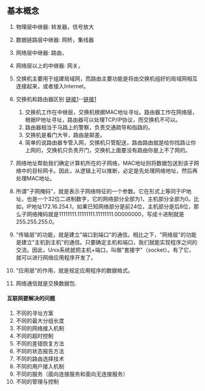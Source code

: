 ## 基本概念
1. 物理层中继器: 转发器，信号放大
2. 数据链路层中继器: 网桥，集线器
3. 网络层中继器: 路由，
4. 网络层以上的中继器: 网关， 
5. 交换机主要用于组建局域网，而路由主要功能是将由交换机组好的局域网相互连接起来，或者接入Internet。
6. 交换机和路由器区别 [链接1](http://www.pc811.com/1/25478.html)--[链接1](http://www.meilele.com/article_cat-1/article-6630.html)
    1. 交换机工作在中继层，交换机根据MAC地址寻址。路由器工作在网络层，根据IP地址寻址，路由器可以处理TCP/IP协议，而交换机不可以。
    2. 路由器相当于马路上的警察，负责交通疏导和指路的。
    3. 交换机是看门大爷，路由是邮差。
    4. 简单的说路由器专管入网，交换机只管配送，路由路由就是给你找路让你上网的，交换机只负责开门，交换机上面要没有路由你是上不了网的。

7. 网络地址帮助我们确定计算机所在的子网络，MAC地址则将数据包送到该子网络中的目标网卡。因此，从逻辑上可以推断，必定是先处理网络地址，然后再处理MAC地址。
8. 所谓"子网掩码"，就是表示子网络特征的一个参数。它在形式上等同于IP地址，也是一个32位二进制数字，它的网络部分全部为1，主机部分全部为0。比如，IP地址172.16.254.1，如果已知网络部分是前24位，主机部分是后8位，那么子网络掩码就是11111111.11111111.11111111.00000000，写成十进制就是255.255.255.0。
9. "传输层"的功能，就是建立"端口到端口"的通信。相比之下，"网络层"的功能是建立"主机到主机"的通信。只要确定主机和端口，我们就能实现程序之间的交流。因此，Unix系统就把主机+端口，叫做"套接字"（socket）。有了它，就可以进行网络应用程序开发了。
10. "应用层"的作用，就是规定应用程序的数据格式。
11. 网络通信就是交换数据包.
#### 互联网要解决的问题
1. 不同的寻址方案
2. 不同的最大分组长度
3. 不同的网络接入机制
4. 不同的超时控制
5. 不同的差错恢复方法
6. 不同的状态报告方法
7. 不同的路由选择技术
8. 不同的用户接入机制
9. 不同的服务（面向连接服务和面向无连接服务）
10. 不同的管理与控制